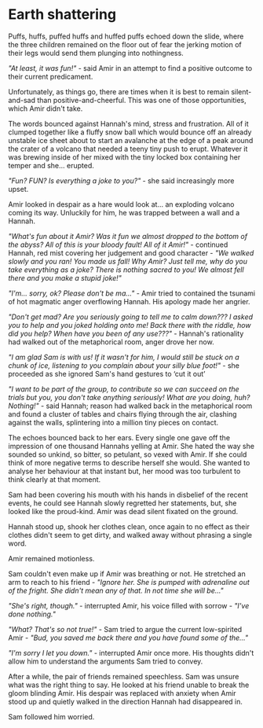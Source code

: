 # Earth shattering

Puffs, huffs, puffed huffs and huffed puffs echoed down the slide, where the three children remained on the floor out of fear the jerking motion of their legs would send them plunging into nothingness.

*"At least, it was fun!"* - said Amir in an attempt to find a positive outcome to their current predicament.

Unfortunately, as things go, there are times when it is best to remain silent-and-sad than positive-and-cheerful. This was one of those opportunities, which Amir didn't take.

The words bounced against Hannah's mind, stress and frustration. All of it clumped together like a fluffy snow ball which would bounce off an already unstable ice sheet about to start an avalanche at the edge of a peak around the crater of a volcano that needed a teeny tiny push to erupt. Whatever it was brewing inside of her mixed with the tiny locked box containing her temper and she... erupted.

*"Fun? FUN? Is everything a joke to you?"* - she said increasingly more upset.

Amir looked in despair as a hare would look at... an exploding volcano coming its way. Unluckily for him, he was trapped between a wall and a Hannah.

*"What's fun about it Amir? Was it fun we almost dropped to the bottom of the abyss? All of this is your bloody fault! All of it Amir!"* - continued Hannah, red mist covering her judgement and good character - *"We walked slowly and you ran! You made us fall! Why Amir? Just tell me, why do you take everything as a joke? There is nothing sacred to you! We almost fell there and you make a stupid joke!"*

*"I'm... sorry, ok? Please don't be ma..."* - Amir tried to contained the tsunami of hot magmatic anger overflowing Hannah. His apology made her angrier.

*"Don't get mad? Are you seriously going to tell me to calm down??? I asked you to help and you joked holding onto me! Back there with the riddle, how did you help? When have you been of any use???"* - Hannah's rationality had walked out of the metaphorical room, anger drove her now.

*"I am glad Sam is with us! If it wasn't for him, I would still be stuck on a chunk of ice, listening to you complain about your silly blue foot!"* - she proceeded as she ignored Sam's hand gestures to ‘cut it out’

*"I want to be part of the group, to contribute so we can succeed on the trials but you, you don't take anything seriously! What are you doing, huh? Nothing!"* - said Hannah; reason had walked back in the metaphorical room and found a cluster of tables and chairs flying through the air, clashing against the walls, splintering into a million tiny pieces on contact. 

The echoes bounced back to her ears. Every single one gave off the impression of one thousand Hannahs yelling at Amir. She hated the way she sounded so unkind, so bitter, so petulant, so vexed with Amir. If she could think of more negative terms to describe herself she would. She wanted to analyse her behaviour at that instant but, her mood was too turbulent to think clearly at that moment.

Sam had been covering his mouth with his hands in disbelief of the recent events, he could see Hannah slowly regretted her statements, but, she looked like the proud-kind. Amir was dead silent fixated on the ground.

Hannah stood up, shook her clothes clean, once again to no effect as their clothes didn't seem to get dirty, and walked away without phrasing a single word.

Amir remained motionless.

Sam couldn't even make up if Amir was breathing or not. He stretched an arm to reach to his friend - *"Ignore her. She is pumped with adrenaline out of the fright. She didn't mean any of that. In not time she will be..."*

*"She's right, though."* - interrupted Amir, his voice filled with sorrow - *"I've done nothing."*

*"What? That's so not true!"* - Sam tried to argue the current low-spirited Amir - *"Bud, you saved me back there and you have found some of the..."*

*"I'm sorry I let you down."* - interrupted Amir once more. His thoughts didn't allow him to understand the arguments Sam tried to convey.

After a while, the pair of friends remained speechless. Sam was unsure what was the right thing to say. He looked at his friend unable to break the gloom blinding Amir. His despair was replaced with anxiety when Amir stood up and quietly walked in the direction Hannah had disappeared in.

Sam followed him worried.
